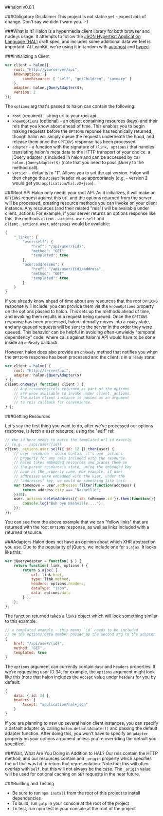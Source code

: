 ##halon v0.0.1

###Obligatory Disclaimer
This project is not stable yet - expect *lots* of change. Don't say we didn't warn you. :-)

###What Is It?
Halon is a hypermedia client library for both browser and node.js usage. It attempts to follow the [JSON Hypertext Application Language (HAL)](https://tools.ietf.org/html/draft-kelly-json-hal-06) draft spec, and includes some additional data we feel is important. At LeanKit, we're using it in tandem with [autohost](https://github.com/LeanKit-Labs/autohost/) and [hyped](https://github.com/LeanKit-Labs/hyped/).

###Initializing a Client

```javascript
var client = halon({
	root: "http://yourserver/api",
	knownOptions: {
		someResource: [ "self", "getChildren", "summary" ]
	},
	adapter: halon.jQueryAdapter($),
	version: 2
});
```

The `options` arg that's passed to halon can contain the following:

* `root` (required) - string url to your root api
* `knownOptions` (optional) - an object containing resources (keys) and their rels that you know about ahead of time. This enables you to begin making requests before the `OPTIONS` reponse has technically returned, though halon will simply queue the requests underneath the hood, and release them once the `OPTIONS` response has been processed.
* `adapter` - a function with the signature of `(link, options)` that handles translating halon's meta data to the HTTP transport of your choice. a jQuery adapter is included in halon and can be accessed by call `halon.jQueryAdapter($)` (note that you need to pass jQuery to the method call).
* `version` - defaults to "1". Allows you to set the api version. Halon will then change the `Accept` header value appropriately (e.g. - version 2 would get you `application/hal.v2+json`).

###Root API
Halon only needs your root API. As it initializes, it will make an `OPTIONS` request against this url, and the options returned from the server will be processed, creating resource methods you can invoke on your client instance. Any resources (and their related "rels") will be available under client._actions. For example, if your server returns an options response like this, the methods `client._actions.user.self` and `client._actions.user.addresses` would be available:

```javascript
{
	"_links": {
        "user:self": {
            "href": "/api/user/{id}",
            "method": "GET",
            "templated": true
        },
        "user:addresses": {
            "href": "/api/user/{id}/address",
            "method": "GET",
            "templated": true
        }
    }
}
```

If you already know ahead of time about any resources that the root `OPTIONS` response will include, you can provide them via the `knownOptions` property on the options passed to halon. This sets up the methods ahead of time, and invoking them results in a request being queued. Once the `OPTIONS` response has been processed, halon internally moves into a `ready` state, and any queued requests will be sent to the server in the order they were queued. This behavior can be helpful in avoiding often-unwieldy "temporal dependency" code, where calls against halon's API would have to be done inside an `onReady` callback.

However, halon does also provide an `onReady` method that notifies you when the `OPTIONS` response has been processed and the client is in a `ready` state:

```javascript
var client = halon( {
	root: "http://server/api",
	adapter: halon.jQueryAdapter($)
} );
client.onReady( function( client ) {
	// Any resources/rels returned as part of the options
	// are know available to invoke under client._actions.
	// The halon client instance is passed as an argument
	// to this callback for convenience.
} );
```

###Getting Resources

Let's say the first thing you want to do, after we've processed our options response, is fetch a user resource, using the "self" rel:

```javascript
// the id here needs to match the templated url id exactly
// (e.g. - /api/user/{id})
client._actions.user.self({ id: 12 }).then(user) {
	// user resource - would contain it's own _actions
	// property for any rels included with the resource.
	// halon takes embedded resources and places them on
	// the parent resource's state, using the embedded key
	// name as the property name. For example, if user
	// addresses were embedded with the user, under the
	// "addresses" key, we could do something like this:
	var toRemove = user.addresses.filter(function(address) {
		return address.city === "Nashville";
	})[0];
	user._actions.deleteAddress({ id: toRemove.id }).then(function(){
		console.log("Buh bye Nashville....");
	});
});
```

You can see from the above example that we can "follow links" that are returned with the root `OPTIONS` response, as well as links included with a returned resource.

###Adapters
Halon does not have an opinion about which XHR abstraction you use. Due to the popularity of jQuery, we include one for `$.ajax`. It looks like this:

```javascript
var jQueryAdapter = function( $ ) {
	return function( link, options ) {
		return $.ajax( {
			url: link.href,
			type: link.method,
			headers: options.headers,
			dataType: "json",
			data: options.data
		} );
	};
};
```

The function returned takes a `links` object which will look something similar to this example:

```javascript
// a templated example - this means `id` needs to be included
// on the options.data member passed as the second arg to the adapter
{
	href: "/api/user/{id}",
	method: "GET",
	templated: true
}
```

The `options` argument can currently contain `data` and `headers` properties. If we're requesting user ID 34, for example, the `options` argument might look like this (note that halon includes the `Accept` value under `headers` for you by default:

```javascript
{
	data: { id: 34 },
	headers: {
		Accept: "application/hal+json"
	}
}
```

If you are planning to new up several halon client instances, you can specify a default adapter by calling `halon.defaultAdapter()` and passing the default adapter function. After doing this, you won't have to specify an `adapter` property on your options argument unless you're overriding the default you specified.

###Wait, What Are You Doing in Addition to HAL?
Our rels contain the HTTP method, and our resources contain and `_origin` property which specifies the url that was hit to return that representation. Note that this will often overlap with `self`, but this will not always be the case. The `_origin` value will be used for optional caching on `GET` requests in the near future.

###Building and Testing

* Be sure to run `npm install` from the root of this project to install dependencies
* To build, run `gulp` in your console at the root of the project
* To test, run npm test in your console at the root of the project


